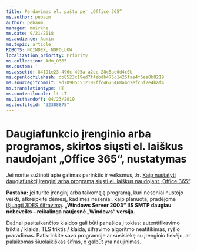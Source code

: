 ```yaml
---
title: Perdavimas el. paštu per „Office 365“
ms.author: pebaum
author: pebaum
manager: mnirkhe
ms.date: 9/21/2018
ms.audience: Admin
ms.topic: article
ROBOTS: NOINDEX, NOFOLLOW
localization_priority: Priority
ms.collection: Adm_O365
ms.custom: ''
ms.assetid: 84191e23-496c-495a-a2ec-28c5ae0d4c0b
ms.openlocfilehash: db8523c19ed7f4ebdb475c1425fae4f6ea0b8219
ms.sourcegitcommit: 9d78905c512192ffc4675468abd2efc5f2e4baf4
ms.translationtype: HT
ms.contentlocale: lt-LT
ms.lasthandoff: 04/23/2019
ms.locfileid: "32388875"
---
```

# <a name="set-up-a-multifunction-device-or-application-to-send-email-using-office-365"></a>Daugiafunkcio įrenginio arba programos, skirtos siųsti el. laiškus naudojant „Office 365“, nustatymas

Jei norite sužinoti apie galimas parinktis ir veiksmus, žr. [Kaip nustatyti daugiafunkcį įrenginį arba programą siųsti el. laiškus naudojant „Office 365“](https://support.office.com/article/69f58e99-c550-4274-ad18-c805d654b4c4).
  
**Pastaba:** jei turite įrenginį arba taikomąją programą, kuri neseniai nustojo veikti, atkreipkite dėmesį, kad mes neseniai, kaip planuota, pradėjome [išjungti 3DES šifravimą](https://docs.microsoft.com/office365/securitycompliance/technical-reference-details-about-encryption).  **„Windows Server 2003“ IIS SMTP daugiau nebeveiks – reikalinga naujesnė „Windows“ versija.** 

Dažnai pasitaikančios klaidos gali būti panašios į tokias: autentifikavimo triktis / klaida, TLS triktis / klaida, šifravimo algoritmo neatitikimas, ryšio praradimas.  Patikrinkite savo programoje ar susisiekę su įrenginio tiekėju, ar palaikomas šiuolaikiškas šifras, o galbūt yra naujinimas.
